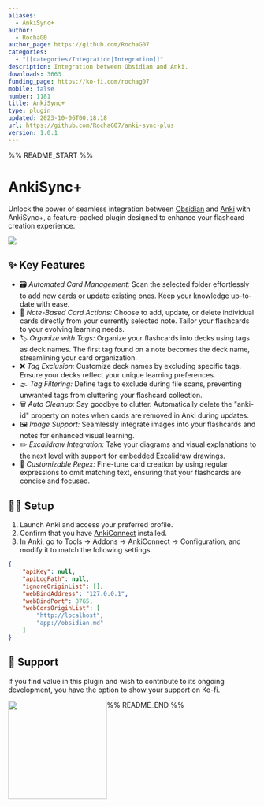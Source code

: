 ```yaml
---
aliases:
  - AnkiSync+
author:
  - RochaG0
author_page: https://github.com/RochaG07
categories:
  - "[[categories/Integration|Integration]]"
description: Integration between Obsidian and Anki.
downloads: 3663
funding_page: https://ko-fi.com/rochag07
mobile: false
number: 1181
title: AnkiSync+
type: plugin
updated: 2023-10-06T00:18:18
url: https://github.com/RochaG07/anki-sync-plus
version: 1.0.1
---
```


%% README_START %%

# AnkiSync+
Unlock the power of seamless integration between [Obsidian](https://obsidian.md/) and [Anki](https://apps.ankiweb.net/) with AnkiSync+, a feature-packed plugin designed to enhance your flashcard creation experience.

![](https://github.com/RochaG07/anki-sync-plus/blob/master/media/demo.gif)

## ✨ Key Features
- 🗃️ *Automated Card Management:* Scan the selected folder effortlessly to add new cards or update existing ones. Keep your knowledge up-to-date with ease.
- 📃 *Note-Based Card Actions:* Choose to add, update, or delete individual cards directly from your currently selected note. Tailor your flashcards to your evolving learning needs.
- 🏷️ *Organize with Tags:* Organize your flashcards into decks using tags as deck names. The first tag found on a note becomes the deck name, streamlining your card organization.
- ❌ *Tag Exclusion:* Customize deck names by excluding specific tags. Ensure your decks reflect your unique learning preferences.
- 🌫️ *Tag Filtering:* Define tags to exclude during file scans, preventing unwanted tags from cluttering your flashcard collection.
- 🗑️ *Auto Cleanup:* Say goodbye to clutter. Automatically delete the "anki-id" property on notes when cards are removed in Anki during updates.
- 🖼️ *Image Support:* Seamlessly integrate images into your flashcards and notes for enhanced visual learning.
- ✏️ *Excalidraw Integration:* Take your diagrams and visual explanations to the next level with support for embedded [Excalidraw](https://github.com/zsviczian/obsidian-excalidraw-plugin) drawings.
- 🔡 *Customizable Regex:* Fine-tune card creation by using regular expressions to omit matching text, ensuring that your flashcards are concise and focused.

## 👨‍🔧 Setup
1. Launch Anki and access your preferred profile.
2. Confirm that you have [AnkiConnect](https://ankiweb.net/shared/info/2055492159) installed.
3. In Anki, go to Tools -> Addons -> AnkiConnect -> Configuration, and modify it to match the following settings.
```json
{
    "apiKey": null,
    "apiLogPath": null,
    "ignoreOriginList": [],
    "webBindAddress": "127.0.0.1",
    "webBindPort": 8765,
    "webCorsOriginList": [
        "http://localhost",
        "app://obsidian.md"
    ]
}
```
## 💖 Support
If you find value in this plugin and wish to contribute to its ongoing development, you have the option to show your support on Ko-fi.

[<img style="float:left" src="https://user-images.githubusercontent.com/14358394/115450238-f39e8100-a21b-11eb-89d0-fa4b82cdbce8.png" width="200">](https://ko-fi.com/rochag07)

%% README_END %%